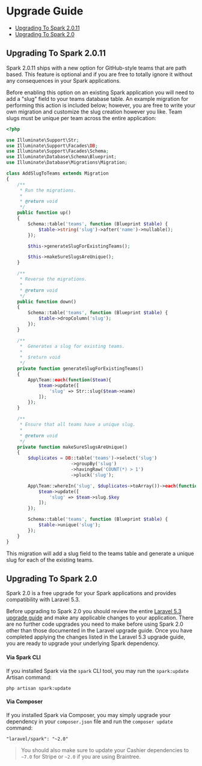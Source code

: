# Upgrade Guide

- [Upgrading To Spark 2.0.11 ](#upgrade-spark-2.0.11 )
- [Upgrading To Spark 2.0](#upgrade-spark-2.0)

<a name="upgrade-spark-2.0.11"></a>
## Upgrading To Spark 2.0.11

Spark 2.0.11 ships with a new option for GitHub-style teams that are path based. This feature is optional and if you are free to totally ignore it without any consequences in your Spark applications.

Before enabling this option on an existing Spark application you will need to add a "slug" field to your teams database table. An example migration for performing this action is included below; however, you are free to write your own migration and customize the slug creation however you like. Team slugs must be unique per team across the entire application:

```php
<?php

use Illuminate\Support\Str;
use Illuminate\Support\Facades\DB;
use Illuminate\Support\Facades\Schema;
use Illuminate\Database\Schema\Blueprint;
use Illuminate\Database\Migrations\Migration;

class AddSlugToTeams extends Migration
{
    /**
     * Run the migrations.
     *
     * @return void
     */
    public function up()
    {
        Schema::table('teams', function (Blueprint $table) {
            $table->string('slug')->after('name')->nullable();
        });

        $this->generateSlugForExistingTeams();

        $this->makeSureSlugsAreUnique();
    }

    /**
     * Reverse the migrations.
     *
     * @return void
     */
    public function down()
    {
        Schema::table('teams', function (Blueprint $table) {
            $table->dropColumn('slug');
        });
    }

    /**
     *  Generates a slug for existing teams.
     *
     *  $return void
     */
    private function generateSlugForExistingTeams()
    {
        App\Team::each(function($team){
            $team->update([
                'slug' => Str::slug($team->name)
            ]);
        });
    }

    /**
     * Ensure that all teams have a unique slug.
     *
     * @return void
     */
    private function makeSureSlugsAreUnique()
    {
        $duplicates = DB::table('teams')->select('slug')
                        ->groupBy('slug')
                        ->havingRaw('COUNT(*) > 1')
                        ->pluck('slug');

        App\Team::whereIn('slug', $duplicates->toArray())->each(function($team, $key){
            $team->update([
                'slug' => $team->slug.$key
            ]);
        });

        Schema::table('teams', function (Blueprint $table) {
            $table->unique('slug');
        });
    }
}
```

This migration will add a slug field to the teams table and generate a unique slug for each of the existing teams.

<a name="upgrade-spark-2.0"></a>
## Upgrading To Spark 2.0

Spark 2.0 is a free upgrade for your Spark applications and provides compatibility with Laravel 5.3.

Before upgrading to Spark 2.0 you should review the entire [Laravel 5.3 upgrade guide](https://laravel.com/docs/5.3/upgrade) and make any applicable changes to your application. There are no further code upgrades you need to make before using Spark 2.0 other than those documented in the Laravel upgrade guide. Once you have completed applying the changes listed in the Laravel 5.3 upgrade guide, you are ready to upgrade your underlying Spark dependency.

#### Via Spark CLI

If you installed Spark via the `spark` CLI tool, you may run the `spark:update` Artisan command:

    php artisan spark:update

#### Via Composer

If you installed Spark via Composer, you may simply upgrade your dependency in your `composer.json` file and run the `composer update` command:

    "laravel/spark": "~2.0"

> You should also make sure to update your Cashier dependencies to `~7.0` for Stripe or `~2.0` if you are using Braintree.
